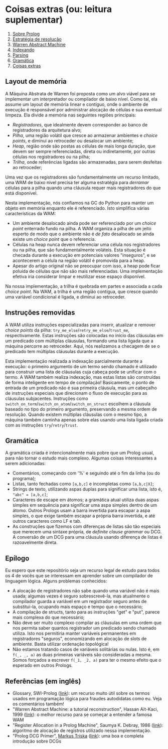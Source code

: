 # Coisas extras (ou: leitura suplementar)

1. [Sobre Prolog](about-prolog.md)
1. [Estratégia de resolução](resolution.md)
1. [Warren Abstract Machine](wam.md)
1. [Indexando](indices.md)
1. [Parsing](parsing.md)
1. [Gramática](grammar.md)
1. [Coisas extras](references.md)

## Layout de memória

A Máquina Abstrata de Warren foi proposta como um alvo viável para se implementar um
interpretador ou compilador de baixo nível.
Como tal, ela assume um layout de memória linear e contíguo, onde o ambiente de execução
é responsável por administrar alocação de células e sua eventual limpeza.
Ela divide a memória nas seguintes regiões principais:

- *Registradores*, que idealmente devem corresponder ao banco de registradores da arquitetura
alvo;
- *Pilha*, uma região volátil que cresce ao armazenar ambientes e _choice points_, e diminui
ao retroceder ou desalocar um ambiente;
- *Heap*, região onde são postas as células de mais longa duração, que devem ser sempre
referenciadas, direta ou indiretamente, por outras células nos registradores ou na pilha;
- *Trilha*, onde referências ligadas são armazenadas, para serem desfeitas ao retroceder;

Uma vez que os registradores são fundamentalmente um recurso limitado, uma WAM de baixo nível
precisa ter alguma estratégia para *derramar* células para a pilha quando uma cláusula requer
mais registradores do que está disponível.

Nesta implementação, nós confiamos na GC do Python para manter um objeto em memória enquanto
ele é referenciado. Isto simplifica várias características da WAM:
- Um ambiente desalocado ainda pode ser referenciado por um _choice point_ enterrado fundo
na pilha. A WAM organiza a pilha de um jeito esperto de modo que o ambiente não é *de fato*
desalocado se ainda existe um _choice point_ que o referencia.
- Células na heap nunca devem referenciar uma célula nos registradores ou na pilha, que são
fundamentalmente voláteis.
Esta situação é checada durante a execução em potenciais valores "inseguros", e se acontecerem
a célula na região volátil é promovida para a heap.
- Apesar do artigo original não se preocupar com isso, a heap pode ficar poluída de células
que não são mais referenciadas.
Uma implementação efetiva iria considerar limpar e reutilizar esse espaço disponível.

Na nossa implementação, a trilha é quebrada em partes e associada a cada _choice point_.
Na WAM, a trilha é uma região contígua, que cresce quando uma variável condicional é ligada,
e diminui ao retroceder.

## Instruções removidas

A WAM utiliza instruções especializadas para inserir, atualizar e remover _choice points_
da pilha: `try_me_else`/`retry_me_else`/`trust_me`, respectivamente.
Estas instruções são colocadas no início das cláusulas em um predicado com múltiplas
cláusulas, formando uma lista ligada que a máquina percorre ao retroceder.
Aqui, nós realizamos a checagem de se o predicado tem múltiplas cláusulas durante a
execução.

Esta implementação realizada a indexação parcialmente durante a execução: o primeiro
argumento de um termo sendo chamado é utilizado para construir uma lista de cláusulas
cuja cabeça pode se unificar com o termo.
A WAM também realiza indexação, mas estas listas são construídas de forma inteligente
em tempo de compilação!
Basicamente, o ponto de entrada de um predicado não é sua primeira cláusula, mas um
cabeçalho de instruções especiais que direcionam o fluxo de execução para as cláusulas
subjacentes.
Instruções como `switch_on_term`/`switch_on_atom`/`switch_on_struct` escolhem a cláusula
baseado no tipo do primeiro argumento, preservando a mesma ordem de resolução.
Quando existem múltiplas cláusulas com o mesmo tipo, a máquina também caminha apenas
sobre elas usando uma lista ligada criada com as instruções `try`/`retry`/`trust`.

## Gramática

A gramática criada é intencionalmente mais pobre que um Prolog usual, para não tornar o
estudo mais complexo. Algumas coisas interessantes a serem adicionadas:

- Comentários, começando com '%' e seguindo até o fim da linha (ou do programa);
- Listas, tanto fechadas como `[a,b,c]` e incompletas como `[a,b,c|X]`;
- Strings de texto, utilizando aspas duplas para significar uma lista, isto é, `"abc" = [a,b,c]`;
- Caracteres de escape em átomos; a gramática atual utiliza duas aspas simples em sequência
para significar uma aspa simples dentro de um átomo.
Outros Prologs usam a barra invertida para escapar a aspa simples, o que exige também
escapar a própria barra invertida, e até outros caracteres como LF e tab.
- As construções que fizemos com diferenças de listas são tão especiais que merecem uma
sintaxe própria, de _definite clause grammar_ ou DCG. A conversão de um DCG para uma cláusula
usando diferença de listas é razoavelmente direta.

## Epílogo

Eu espero que este repositório seja um recurso legal de estudo para todos os 4 de vocês
que se interessam em aprender sobre um compilador de linguagem lógica.
Alguns problemas conhecidos:

- A alocação de registradores não sabe quando uma variável não é mais usada; algumas vezes
é seguro sobrescrevê-la, mas atualmente o compilador guarda a variável em um registrador
seguro antes de substitui-la, ocupando mais espaço e tempo que o necessário;
- A compilação de structs, tanto para as instruções "get" e "put", parece mais complexa do
que necessário;
- Não deve ser muito complexo compilar as cláusulas em uma ordem que nos permita saber quantos
registrador um predicado sendo chamado utiliza.
Isto nos permitiria manter variáveis permanentes em registradores "seguros", economizando em
alocação de slots de ambiente. Basta utilizar ordenação topológica!
- Não estamos tratando casos de variáveis solitárias ou nulas.
Isto é, em `f(_, _, a)` as duas primeiras variáveis são consideradas a mesma.
Somos forçados a escrever `f(_1, _2, a)` para ter o mesmo efeito que o esperado em outros Prologs.

## Referências (em inglês)

- Glossary, SWI-Prolog ([link](https://www.swi-prolog.org/pldoc/man?section=glossary)): um recurso muito útil sobre os termos
usados em programação lógica para fraudes autodidatas como eu. Veja os comentários também!
- "Warren Abstract Machine: a tutorial reconstruction", Hassan Aït-Kaci, 1999 ([link]([http://wambook.sourceforge.net/)):
  o melhor recurso para se começar a entender a famosa WAM
- "Register Allocation in a Prolog Machine", Saumya K. Debray, 1986 ([link](https://www.semanticscholar.org/paper/Register-Allocation-in-a-Prolog-Machine-Debray/be79bf12014c53607e7933717b710ac8a7bd9261)): algoritmo de alocação de registros utilizado
  nessa implementação.
- "Prolog DCG Primer", [Markus Triska](https://github.com/triska) ([link](https://www.metalevel.at/prolog/dcg)): uma boa e completa introdução sobre DCGs

